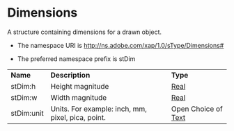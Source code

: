 # Dimensions

A structure containing dimensions for a drawn object.

- The namespace URI is http://ns.adobe.com/xap/1.0/sType/Dimensions#

- The preferred namespace prefix is stDim

|    |           |    |
|----|-----------|----|
|**Name**|**Description**|**Type**|
|stDim:h|Height magnitude  |[Real](./CoreProperties.md#real)|
|stDim:w|Width magnitude  |[Real](./CoreProperties.md#real)|
|stDim:unit|Units. For example: inch, mm, pixel, pica, point.  |Open Choice of [Text](./CoreProperties.md#text)|
